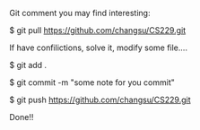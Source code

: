 


Git comment you may find interesting:

$ git pull https://github.com/changsu/CS229.git

If have confilictions, solve it, modify some file....

$ git add .

$ git commit -m "some note for you commit"

$ git push https://github.com/changsu/CS229.git

Done!!

